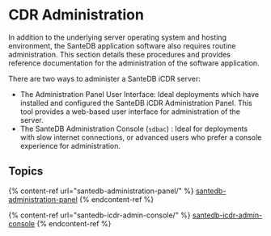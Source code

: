 # CDR Administration

In addition to the underlying server operating system and hosting environment, the SanteDB application software also requires routine administration. This section details these procedures and provides reference documentation for the administration of the software application.

There are two ways to administer a SanteDB iCDR server:

* The Administration Panel User Interface: Ideal deployments which have installed and configured the SanteDB iCDR Administration Panel. This tool provides a web-based user interface for administration of the server.
* The SanteDB Administration Console (`sdbac`) : Ideal for deployments with slow internet connections, or advanced users who prefer a console experience for administration.

## Topics

{% content-ref url="santedb-administration-panel/" %}
[santedb-administration-panel](santedb-administration-panel/)
{% endcontent-ref %}

{% content-ref url="santedb-icdr-admin-console/" %}
[santedb-icdr-admin-console](santedb-icdr-admin-console/)
{% endcontent-ref %}

